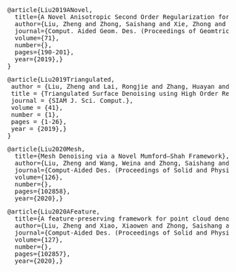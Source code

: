 <a name="Liu2019ANovel">
<pre>
@article{Liu2019ANovel,
  title={A Novel Anisotropic Second Order Regularization for Mesh Denoising},
  author={Liu, Zheng and Zhong, Saishang and Xie, Zhong and Wang, Weina},
  journal={Comput. Aided Geom. Des. (Proceedings of Geomtric Modeling and Processing)},
  volume={71},
  number={},
  pages={190-201},
  year={2019},}
}
</pre>
</a>

<a name="Liu2019Triangulated">
<pre>
@article{Liu2019Triangulated,
 author = {Liu, Zheng and Lai, Rongjie and Zhang, Huayan and Wu, Chunlin},
 title = {Triangulated Surface Denoising using High Order Regularization with Dynamic Weights},
 journal = {SIAM J. Sci. Comput.},
 volume = {41},
 number = {1},
 pages = {1-26},
 year = {2019},}
}
</pre>
</a>

<a name="Liu2020Mesh">
<pre>
@article{Liu2020Mesh,
  title={Mesh Denoising via a Novel Mumford–Shah Framework},
  author={Liu, Zheng and Wang, Weina and Zhong, Saishang and Zeng, Bohong and Liu, Jinqin and Wang, Weiming},
  journal={Comput-Aided Des. (Proceedings of Solid and Physical Modeling)},
  volume={126},
  number={},
  pages={102858},
  year={2020},}
</pre>
</a>

<a name="Liu2020AFeature">
<pre>
@article{Liu2020AFeature,
  title={A feature-preserving framework for point cloud denoising},
  author={Liu, Zheng and Xiao, Xiaowen and Zhong, Saishang and Wang, Weina and Li, Yanlei and Zhang, Ling and Xie, Zhong},
  journal={Comput-Aided Des. (Proceedings of Solid and Physical Modeling)},
  volume={127},
  number={},
  pages={102857},
  year={2020},}
</pre>
</a>

